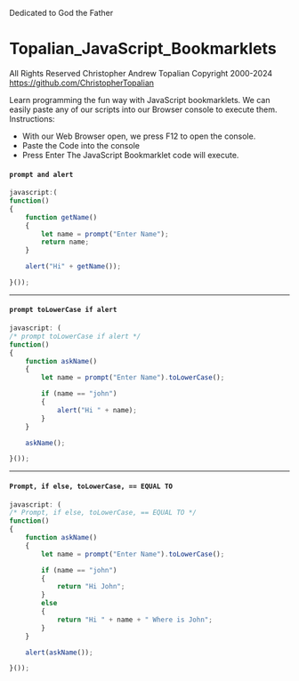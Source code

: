 Dedicated to God the Father
# Topalian_JavaScript_Bookmarklets
All Rights Reserved Christopher Andrew Topalian Copyright 2000-2024
https://github.com/ChristopherTopalian

Learn programming the fun way with JavaScript bookmarklets.
We can easily paste any of our scripts into our Browser console to execute them.
Instructions:
   * With our Web Browser open, we press F12 to open the console.
   * Paste the Code into the console
   * Press Enter
The JavaScript Bookmarklet code will execute.

#### ``` prompt and alert ```
```javascript
javascript:(
function()
{
    function getName()
    {
        let name = prompt("Enter Name");
        return name;
    }

    alert("Hi" + getName());

}());
```

---

#### ``` prompt toLowerCase if alert ```
```javascript
javascript: (
/* prompt toLowerCase if alert */
function()
{
    function askName()
    {
        let name = prompt("Enter Name").toLowerCase();

        if (name == "john")
        {
            alert("Hi " + name);
        }
    }

    askName();

}());
```

---

#### ``` Prompt, if else, toLowerCase, == EQUAL TO ```
```javascript
javascript: (
/* Prompt, if else, toLowerCase, == EQUAL TO */
function()
{
    function askName()
    {
        let name = prompt("Enter Name").toLowerCase();

        if (name == "john")
        {
            return "Hi John";
        }
        else
        {
            return "Hi " + name + " Where is John";
        }
    }

    alert(askName());

}());
```
